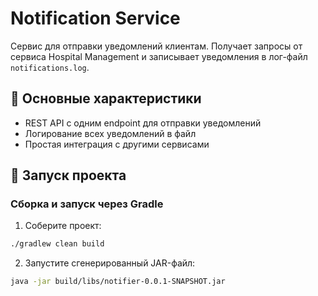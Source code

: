 # Notification Service

Сервис для отправки уведомлений клиентам. Получает запросы от сервиса Hospital Management и записывает уведомления в лог-файл `notifications.log`.

## 📌 Основные характеристики
- REST API с одним endpoint для отправки уведомлений
- Логирование всех уведомлений в файл
- Простая интеграция с другими сервисами

## 🚀 Запуск проекта

### Сборка и запуск через Gradle

1. Соберите проект:
```bash
./gradlew clean build
```

2. Запустите сгенерированный JAR-файл:
```bash
java -jar build/libs/notifier-0.0.1-SNAPSHOT.jar
```